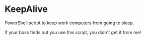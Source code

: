 # KeepAlive
PowerShell script to keep work computers from going to sleep.

If your boss finds out you use this script, you didn't get it from me!
